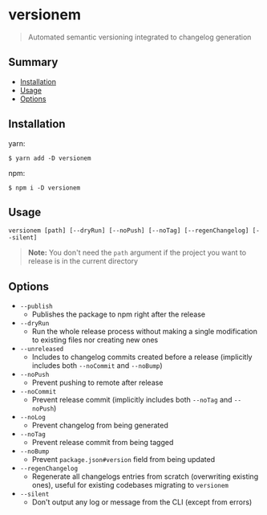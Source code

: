 # versionem

> Automated semantic versioning integrated to changelog generation

## Summary

- [Installation](#installation)
- [Usage](#usage)
- [Options](#options)

## Installation

yarn:

```
$ yarn add -D versionem
```

npm:

```
$ npm i -D versionem
```

## Usage

```
versionem [path] [--dryRun] [--noPush] [--noTag] [--regenChangelog] [--silent]
```

> **Note:** You don't need the `path` argument if the project you want to release is in the current directory

## Options

- `--publish`
  - Publishes the package to npm right after the release
- `--dryRun`
  - Run the whole release process without making a single modification to existing files nor creating new ones
- `--unreleased`
  - Includes to changelog commits created before a release (implicitly includes both `--noCommit` and `--noBump`)
- `--noPush`
  - Prevent pushing to remote after release
- `--noCommit`
  - Prevent release commit (implicitly includes both `--noTag` and `--noPush`)
- `--noLog`
  - Prevent changelog from being generated
- `--noTag`
  - Prevent release commit from being tagged
- `--noBump`
  - Prevent `package.json#version` field from being updated
- `--regenChangelog`
  - Regenerate all changelogs entries from scratch (overwriting existing ones), useful for existing codebases migrating to `versionem`
- `--silent`
  - Don't output any log or message from the CLI (except from errors)
